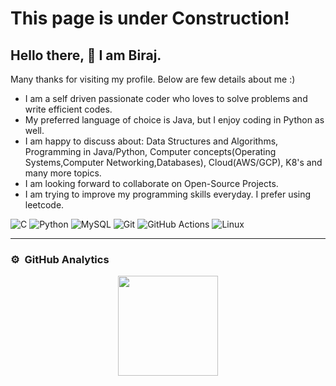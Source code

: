 # This page is under Construction!

## Hello there, 👋 I am Biraj.



Many thanks for visiting my profile. Below are few details about me :)

- I am a self driven passionate coder who loves to solve problems and write efficient codes.
- My preferred language of choice is Java, but I enjoy coding in Python as well.
- I am happy to discuss about: Data Structures and Algorithms, Programming in Java/Python, Computer concepts(Operating Systems,Computer Networking,Databases), Cloud(AWS/GCP), K8's and many more topics.
- I am looking forward to collaborate on Open-Source Projects.
- I am trying to improve my programming skills everyday. I prefer using leetcode.

<!-- ----------- TECH STACK SECTION ------------ -->

![C](https://img.shields.io/badge/c-%2300599C.svg?style=for-the-badge&logo=c&logoColor=white) ![Python](https://img.shields.io/badge/python-3670A0?style=for-the-badge&logo=python&logoColor=ffdd54) ![MySQL](https://img.shields.io/badge/mysql-%2300f.svg?style=for-the-badge&logo=mysql&logoColor=white) ![Git](https://img.shields.io/badge/git-%23F05033.svg?style=for-the-badge&logo=git&logoColor=white) ![GitHub Actions](https://img.shields.io/badge/githubactions-%232671E5.svg?style=for-the-badge&logo=githubactions&logoColor=white) ![Linux](https://img.shields.io/badge/Linux-FCC624?style=for-the-badge&logo=linux&logoColor=black)

<hr>

<!-- ----------- TECH STACK SECTION END------------ -->


### ⚙️ &nbsp;GitHub Analytics
<p align="center">
<a href="https://github.com/B1raj">
  <img height="160em" src="https://github-readme-stats-eight-theta.vercel.app/api?username=B1raj&show_icons=true&theme=algolia&include_all_commits=true&count_private=true"/>
  
  

</a>
</p>

<!-- ----------- CONNECT WITH ME SECTION ------------ 



<!-- ----------- CONNECT WITH ME SECTION END ------------ -->


[linkedin]: www.linkedin.com/in/biraj-kumar-mishra-05bb4454
[github]:https://github.com/B1raj
[gmail]:mailto:birajmishra@hotmail.com
